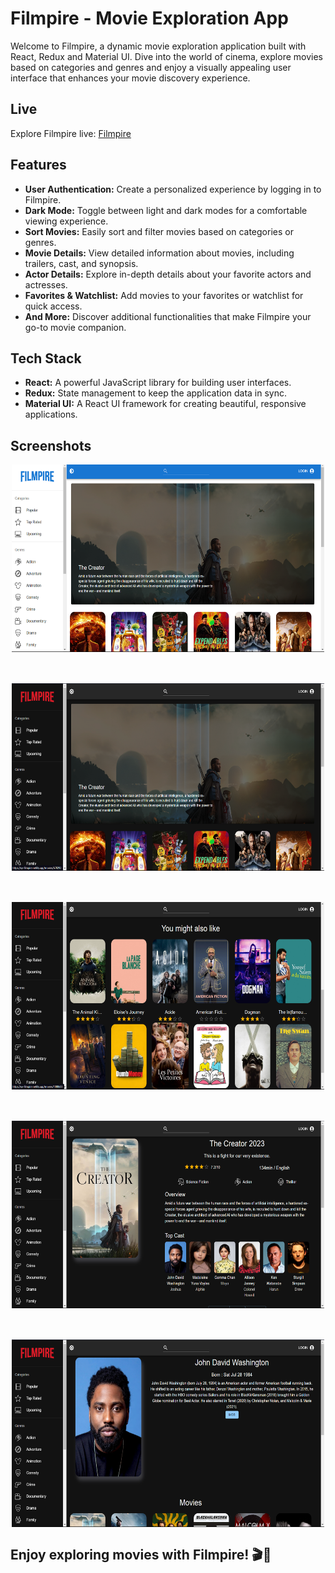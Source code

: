 # Filmpire - Movie Exploration App

Welcome to Filmpire, a dynamic movie exploration application built with React, Redux and Material UI. Dive into the world of cinema, explore movies based on categories and genres and enjoy a visually appealing user interface that enhances your movie discovery experience.

## Live

Explore Filmpire live: [Filmpire](https://yy-filmpire.netlify.app/)

## Features

- **User Authentication:** Create a personalized experience by logging in to Filmpire.
- **Dark Mode:** Toggle between light and dark modes for a comfortable viewing experience.
- **Sort Movies:** Easily sort and filter movies based on categories or genres.
- **Movie Details:** View detailed information about movies, including trailers, cast, and synopsis.
- **Actor Details:** Explore in-depth details about your favorite actors and actresses.
- **Favorites & Watchlist:** Add movies to your favorites or watchlist for quick access.
- **And More:** Discover additional functionalities that make Filmpire your go-to movie companion.

## Tech Stack

- **React:** A powerful JavaScript library for building user interfaces.
- **Redux:** State management to keep the application data in sync.
- **Material UI:** A React UI framework for creating beautiful, responsive applications.

## Screenshots

<div style="display: flex; flex-wrap: wrap; justify-content: center; align-items: center; gap:50px">
<img src="./public/images/homePage_light.png" width="500px" height="300px">
<img src="./public/images/homePage_dark.png" width="500px" height="300px">
<img src="./public/images/moviesPage.png" width="500px" height="300px">
<img src="./public/images/movieDetailPage.png" width="500px" height="300px">
<img src="./public/images/actorDetailPage.png" width="500px" height="300px">
</div>

## Enjoy exploring movies with Filmpire! 🎬🍿
